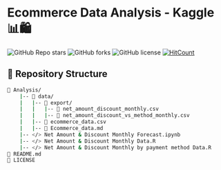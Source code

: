 # Ecommerce Data Analysis - Kaggle 📊🛍️

![GitHub Repo stars](https://img.shields.io/github/stars/Soumyadipta2020/ecommerce_data_analysis_kaggle?style=social)
![GitHub forks](https://img.shields.io/github/forks/Soumyadipta2020/ecommerce_data_analysis_kaggle?style=social)
![GitHub license](https://img.shields.io/github/license/Soumyadipta2020/ecommerce_data_analysis_kaggle)
[![HitCount](https://hits.dwyl.com/Soumyadipta2020/ecommerce_data_analysis_kaggle.svg?style=flat-square)](http://hits.dwyl.com/Soumyadipta2020/ecommerce_data_analysis_kaggle)

## 📂 Repository Structure

```bash
📁 Analysis/
    |-- 📁 data/
    |   |-- 📁 export/
    |   |   |-- 📑 net_amount_discount_monthly.csv                      # Data prepared using "Net Amount & Discount Monthly Data.R"
    |   |   |-- 📑 net_amount_discount_vs_method_monthly.csv            # Data prepared using "Net Amount & Discount Monthly by payment method Data.R"
    |   |-- 📑 ecommerce_data.csv                                       # Raw data from Kaggle
    |   |-- 📄 Ecommerce_data.md                                        # Raw data explanation
    |-- </> Net Amount & Discount Monthly Forecast.ipynb                # Forecasting net amount and discount monthly
    |-- </> Net Amount & Discount Monthly Data.R                        # Data preparation for forecasting net amount and discount monthly
    |-- </> Net Amount & Discount Monthly by payment method Data.R      # Data preparation for forecasting net amount and discount monthly by payment method
📄 README.md                                                            # Project overview and details
📄 LICENSE                                                              # License
```
